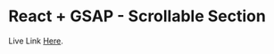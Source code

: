 # React + GSAP - Scrollable Section

Live Link [Here](https://react-gsap-scrollable-section.vercel.app/).